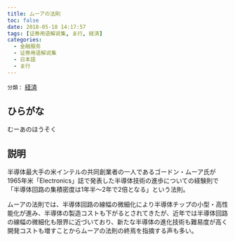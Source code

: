 ```yaml
---
title: ムーアの法則
toc: false
date: 2018-05-18 14:17:57
tags: [证券用语解说集, ま行, 経済]
categories:
  - 金融服务
  - 证券用语解说集
  - 日本語
  - ま行
---
```


`分類：` [経済](/tags/経済/)

## ひらがな

むーあのほうそく

## 説明

半導体最大手の米インテルの共同創業者の一人であるゴードン・ムーア氏が1965年米「Electronics」誌で発表した半導体技術の進歩についての経験則で「半導体回路の集積密度は1年半〜2年で2倍となる」という法則。

ムーアの法則では、半導体回路の線幅の微細化により半導体チップの小型・高性能化が進み、半導体の製造コストも下がるとされてきたが、近年では半導体回路の線幅の微細化も限界に近づいており、新たな半導体の進化技術も難易度が高く開発コストも増すことからムーアの法則の終焉を指摘する声も多い。
